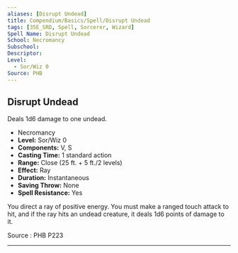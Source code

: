 ```yaml
---
aliases: [Disrupt Undead]
title: Compendium/Basics/Spell/Disrupt Undead
tags: [35E_SRD, Spell, Sorcerer, Wizard]
Spell Name: Disrupt Undead
School: Necromancy
Subschool: 
Descriptor: 
Level:
  - Sor/Wiz 0
Source: PHB
---
```



## Disrupt Undead

Deals 1d6 damage to one undead.

*   Necromancy
*   **Level:** Sor/Wiz 0
*   **Components:** V, S
*   **Casting Time:** 1 standard action
*   **Range:** Close (25 ft. + 5 ft./2 levels)
*   **Effect:** Ray
*   **Duration:** Instantaneous
*   **Saving Throw:** None
*   **Spell Resistance:** Yes

<p>You direct a ray of positive energy. You must make a ranged touch attack to hit, and if the ray hits an undead creature, it deals 1d6 points of damage to it.</p>

Source : PHB P223

---
